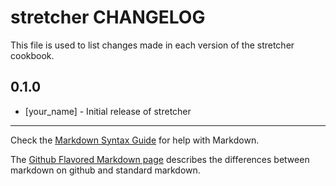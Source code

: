 stretcher CHANGELOG
=============

This file is used to list changes made in each version of the stretcher cookbook.

0.1.0
-----
- [your_name] - Initial release of stretcher

- - -
Check the [Markdown Syntax Guide](http://daringfireball.net/projects/markdown/syntax) for help with Markdown.

The [Github Flavored Markdown page](http://github.github.com/github-flavored-markdown/) describes the differences between markdown on github and standard markdown.

